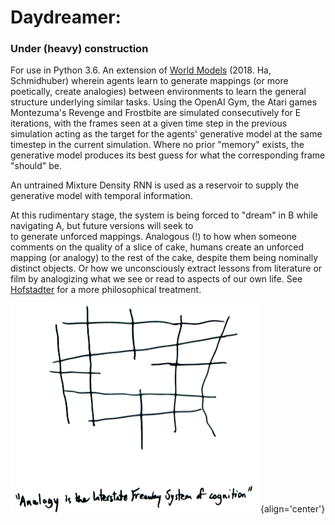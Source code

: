 # Daydreamer: 

### Under (heavy) construction

For use in Python 3.6. An extension of [World Models](https://arxiv.org/pdf/1803.10122.pdf) (2018. Ha, Schmidhuber) wherein
agents learn to generate mappings (or more poetically, create analogies) between environments to learn the general
structure underlying similar tasks. Using the OpenAI Gym, the Atari games Montezuma's Revenge and Frostbite are simulated
consecutively for E iterations, with the frames seen at a given time step in the previous simulation acting as the target for the agents' 
generative model at the same timestep in the current simulation. Where no prior "memory" exists, the generative model produces
its best guess for what the corresponding frame "should" be.

An untrained Mixture Density RNN is used as a reservoir to supply the generative model with temporal information.

At this rudimentary stage, the system is being forced to "dream" in B while navigating A, but future versions will seek to  
to generate unforced mappings. Analogous (!) to how when someone comments on the quality of a slice of cake, humans create 
an unforced mapping (or analogy) to the rest of the cake, despite them being nominally distinct objects. Or how we unconsciously extract 
lessons from literature or film by analogizing what we see or read to aspects of our own life. See [Hofstadter](https://www.amazon.com/Am-Strange-Loop-Douglas-Hofstadter/dp/0465030793) for a more philosophical treatment.

![Alt text](analogy.png){align='center'}

